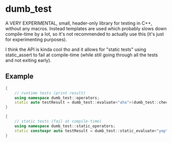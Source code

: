 # dumb_test

A VERY EXPERIMENTAL, small, header-only library for testing in C++, without any macros.
Instead templates are used which probably slows down compile-time by a lot, so it's not recommended to actually use this (it's just for experimenting purposes).

I think the API is kinda cool tho and it allows for "static tests" using static_assert to fail at compile-time (while still going through all the tests and not exiting early).

## Example

```cpp
{
    // runtime tests (print result)
    using namespace dumb_test::operators;
    static auto testResult = dumb_test::evaluate<"aha">(dumb_test::check<"nop">(2, equals, 1));
}

{
    // static tests (fail at compile-time)
    using namespace dumb_test::static_operators;
    static constexpr auto testResult = dumb_test::static_evaluate<"yep", dumb_test::static_check<"idk", 3, equals, 3>>;
}
```
